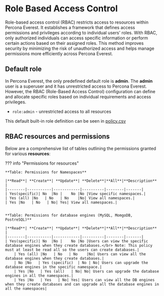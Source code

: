 # Role Based Access Control

Role-based access control (RBAC) restricts access to resources within Percona Everest. It establishes a framework that defines access permissions and privileges according to individual users' roles. With RBAC, only authorized individuals can access specific information or perform certain actions based on their assigned roles. This method improves security by minimizing the risk of unauthorized access and helps manage permissions more efficiently across Percona Everest.


## Default role

In Percona Everest, the only predefined default role is **admin**. The **admin** user is a superuser and it has unrestricted access to Percona Everest. However, the RBAC (Role-Based Access Control) configuration can define and allocate specific roles based on individual requirements and access privileges.

- `role:admin` - unrestricted access to all resources

This default built-in role definition can be seen in [policy.csv]()


## RBAC resources and permissions


Below are a comprehensive list of tables outlining the permissions granted for various **resources**:

??? info "Permissions for resources"

    **Table: Permissions for Namespaces**
 
    |**Read**| **Create**| **Update**| **Delete**|**All**|**Description** |
    |--------|-----------|------------|----------|--------|-------|
    | Yes(specific)| No  |No |    No |No |View specific namespaces.|
    | Yes (all) |No   | No   | No    |No| View all namespaces.|
    | Yes |No   | No   | No| Yes| View all namespaces.|


    **Table: Permissions for database engines (MySQL, MomgoDB, PostreSQL)**

    |**Read**| **Create**| **Update**| **Delete**|**All**|**Description** |
    |--------|-----------|------------|----------|--------|-------|
    | Yes(specific)| No  |No |    No |No |Users can view the specific database engines when they create databases.</br> Note: This policy must at least be read all so the users can create databases.|
        | Yes (all) |No   | No   | No    |No| Users can view all the database engines when they create databases.|
        | No |No   | Yes (specific)  | No | No| Users can upgrade the database engines in the specific namespace.|
        | Yes |No   | Yes (all)   | No| No| Users can upgrade the database engines in all the namespaces.|
        | Yes |No   | Yes   | No| Yes| Users can view all the DB engines when they create databases and can upgrade all the database engines in all the namespaces|   







